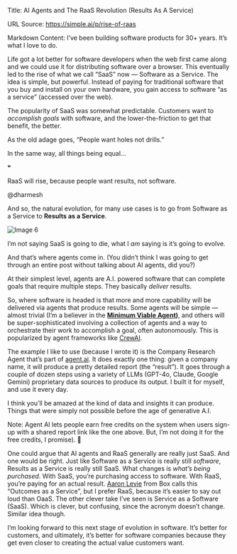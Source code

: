 Title: AI Agents and The RaaS Revolution (Results As A Service)

URL Source: https://simple.ai/p/rise-of-raas

Markdown Content:
I’ve been building software products for 30+ years. It’s what I love to do.

Life got a lot better for software developers when the web first came along and we could use it for distributing software over a browser. This eventually led to the rise of what we call “SaaS” now — Software as a Service. The idea is simple, but powerful. Instead of paying for traditional software that you buy and install on your own hardware, you gain access to software “as a service” (accessed over the web).

The popularity of SaaS was somewhat predictable. Customers want to _accomplish goals_ with software, and the lower-the-friction to get that benefit, the better.

As the old adage goes, “People want holes not drills.”

In the same way, all things being equal…

❝

RaaS will rise, because people want results, not software.

@dharmesh

And so, the natural evolution, for many use cases is to go from Software as a Service to **Results as a Service**.

![Image 6](https://media.beehiiv.com/cdn-cgi/image/fit=scale-down,format=auto,onerror=redirect,quality=80/uploads/asset/file/02a23509-655a-41b5-a14a-991f0ab76530/image.png?t=1718647658)

I’m not saying SaaS is going to die, what I _am_ saying is it’s going to evolve.

And that’s where agents come in. (You didn’t think I was going to get through an entire post without talking about AI agents, did you?)

At their simplest level, agents are A.I. powered software that can complete goals that require multiple steps. They basically _deliver_ results.

So, where software is headed is that more and more capability will be delivered via agents that produce results. Some agents will be simple — almost trivial (I’m a believer in the [**Minimum Viable Agent**](https://simple.ai/p/why-most-agent-ais-dont-work-yet)**)**, and others will be super-sophisticated involving a collection of agents and a way to orchestrate their work to accomplish a goal, often autonomously. This is popularized by agent frameworks like [CrewAI](http://crewai.com/?utm_source=simple.ai&utm_medium=referral&utm_campaign=ai-agents-and-the-raas-revolution-results-as-a-service).

The example I like to use (because I wrote it) is the Company Research Agent that’s part of [agent.ai](http://agent.ai/?utm_source=simple.ai&utm_medium=referral&utm_campaign=ai-agents-and-the-raas-revolution-results-as-a-service). It does exactly one thing: given a company name, it will produce a pretty detailed report (the “result”). It goes through a couple of dozen steps using a variety of LLMs (GPT-4o, Claude, Google Gemini) proprietary data sources to produce its output. I built it for myself, and use it every day.

I think you’ll be amazed at the kind of data and insights it can produce. Things that were simply not possible before the age of generative A.I.

Note: Agent AI lets people earn free credits on the system when users sign-up with a shared report link like the one above. But, I’m not doing it for the free credits, I promise). 🙂

One could argue that AI agents and RaaS generally are really just SaaS. And one would be right. Just like Software as a Service is really still _software_, Results as a Service is really still SaaS. What changes is _what’s being purchased_. With SaaS, you’re purchasing access to software. With RaaS, you’re paying for an actual result. [Aaron Levie](https://x.com/levie?utm_source=simple.ai&utm_medium=referral&utm_campaign=ai-agents-and-the-raas-revolution-results-as-a-service) from Box calls this “Outcomes as a Service”, but I prefer RaaS, because it’s easier to say out loud than OaaS. The other clever take I’ve seen is Service as a Software (SaaS). Which is clever, but confusing, since the acronym doesn’t change. Similar idea though.

I’m looking forward to this next stage of evolution in software. It’s better for customers, and ultimately, it’s better for software companies because they get even closer to creating the actual value customers want.

